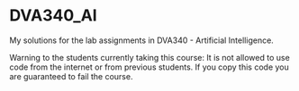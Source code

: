 # DVA340_AI
My solutions for the lab assignments in DVA340 - Artificial Intelligence.

Warning to the students currently taking this course: It is not allowed to use code from the internet or from previous students. If you copy this code you are guaranteed to fail the course.
